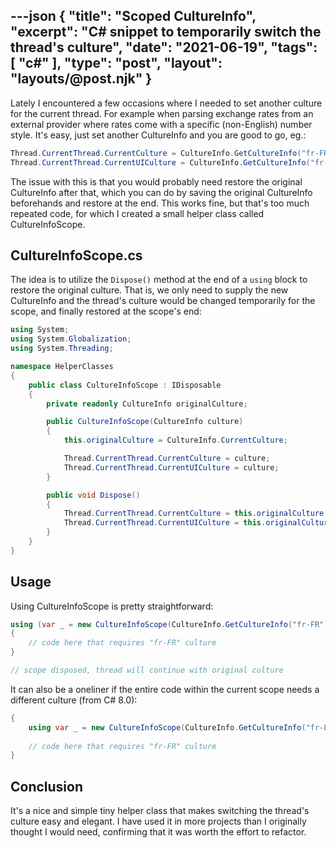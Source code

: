 ---json
{
    "title": "Scoped CultureInfo",
    "excerpt": "C# snippet to temporarily switch the thread's culture",
    "date": "2021-06-19",
    "tags": [
        "c#"
    ],
    "type": "post",
    "layout": "layouts/@post.njk"
}
---

Lately I encountered a few occasions where I needed to set another culture for the current thread. For example when parsing exchange rates from an external provider where rates come with a specific (non-English) number style. It's easy, just set another CultureInfo and you are good to go, eg.:

```csharp
Thread.CurrentThread.CurrentCulture = CultureInfo.GetCultureInfo("fr-FR");
Thread.CurrentThread.CurrentUICulture = CultureInfo.GetCultureInfo("fr-FR");
```

The issue with this is that you would probably need restore the original CultureInfo after that, which you can do by saving the original CultureInfo beforehands and restore at the end. This works fine, but that's too much repeated code, for which I created a small helper class called CultureInfoScope.

## CultureInfoScope.cs

The idea is to utilize the `Dispose()` method at the end of a `using` block to restore the original culture. That is, we only need to supply the new CultureInfo and the thread's culture would be changed temporarily for the scope, and finally restored at the scope's end:

```csharp
using System;
using System.Globalization;
using System.Threading;

namespace HelperClasses
{
    public class CultureInfoScope : IDisposable
    {
        private readonly CultureInfo originalCulture;

        public CultureInfoScope(CultureInfo culture)
        {
            this.originalCulture = CultureInfo.CurrentCulture;

            Thread.CurrentThread.CurrentCulture = culture;
            Thread.CurrentThread.CurrentUICulture = culture;
        }

        public void Dispose()
        {
            Thread.CurrentThread.CurrentCulture = this.originalCulture;
            Thread.CurrentThread.CurrentUICulture = this.originalCulture;
        }
    }
}
```

## Usage

Using CultureInfoScope is pretty straightforward:

```csharp
using (var _ = new CultureInfoScope(CultureInfo.GetCultureInfo("fr-FR"))
{
    // code here that requires "fr-FR" culture
}

// scope disposed, thread will continue with original culture
```

It can also be a oneliner if the entire code within the current scope needs a different culture (from C# 8.0):

```csharp
{
    using var _ = new CultureInfoScope(CultureInfo.GetCultureInfo("fr-FR"));
    
    // code here that requires "fr-FR" culture
}
```

## Conclusion

It's a nice and simple tiny helper class that makes switching the thread's culture easy and elegant. I have used it in more projects than I originally thought I would need, confirming that it was worth the effort to refactor.
